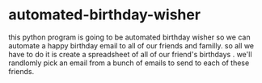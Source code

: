 # automated-birthday-wisher

this python program is going to be automated birthday wisher so we can automate a happy birthday email to all of our friends and familly.
so all we have to do it is create a spreadsheet of all of our friend's birthdays .
we'll randlomly pick an email from a bunch of emails  to send to each of these friends.

